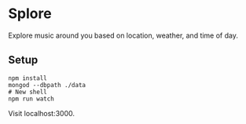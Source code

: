 # Splore

Explore music around you based on location, weather, and time of day.

## Setup

```
npm install
mongod --dbpath ./data
# New shell
npm run watch
```

Visit localhost:3000.
